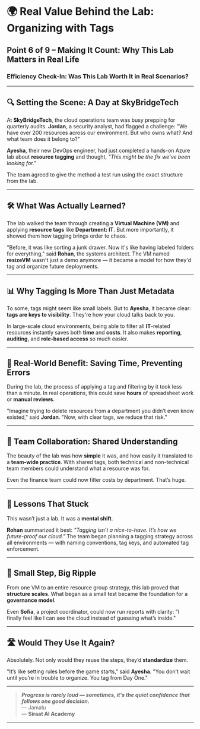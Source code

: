# 🌍 Real Value Behind the Lab: Organizing with Tags

## Point 6 of 9 – Making It Count: Why This Lab Matters in Real Life

### Efficiency Check-In: Was This Lab Worth It in Real Scenarios?

---

## 🔍 Setting the Scene: A Day at SkyBridgeTech

At **SkyBridgeTech**, the cloud operations team was busy prepping for quarterly audits. **Jordan**, a security analyst, had flagged a challenge: "We have over 200 resources across our environment. But who owns what? And what team does it belong to?"

**Ayesha**, their new DevOps engineer, had just completed a hands-on Azure lab about **resource tagging** and thought, *"This might be the fix we've been looking for."*

The team agreed to give the method a test run using the exact structure from the lab.

---

## 🛠️ What Was Actually Learned?

The lab walked the team through creating a **Virtual Machine (VM)** and applying **resource tags** like **Department: IT**. But more importantly, it showed them how tagging brings order to chaos.

"Before, it was like sorting a junk drawer. Now it's like having labeled folders for everything," said **Rohan**, the systems architect. The VM named **resizeVM** wasn't just a demo anymore — it became a model for how they'd tag and organize future deployments.

---

## 📊 Why Tagging Is More Than Just Metadata

To some, tags might seem like small labels. But to **Ayesha**, it became clear: **tags are keys to visibility**. They're how your cloud talks back to you.

In large-scale cloud environments, being able to filter all **IT**-related resources instantly saves both **time** and **costs**. It also makes **reporting**, **auditing**, and **role-based access** so much easier.

---

## 💼 Real-World Benefit: Saving Time, Preventing Errors

During the lab, the process of applying a tag and filtering by it took less than a minute. In real operations, this could save **hours** of spreadsheet work or **manual reviews**.

"Imagine trying to delete resources from a department you didn’t even know existed," said **Jordan**. "Now, with clear tags, we reduce that risk."

---

## 🤝 Team Collaboration: Shared Understanding

The beauty of the lab was how **simple** it was, and how easily it translated to a **team-wide practice**. With shared tags, both technical and non-technical team members could understand what a resource was for.

Even the finance team could now filter costs by department. That’s huge.

---

## 🔄 Lessons That Stuck

This wasn’t just a lab. It was a **mental shift**.

**Rohan** summarized it best: *"Tagging isn’t a nice-to-have. It’s how we future-proof our cloud."* The team began planning a tagging strategy across all environments — with naming conventions, tag keys, and automated tag enforcement.

---

## 🧠 Small Step, Big Ripple

From one VM to an entire resource group strategy, this lab proved that **structure scales**. What began as a small test became the foundation for a **governance model**.

Even **Sofia**, a project coordinator, could now run reports with clarity: "I finally feel like I can see the cloud instead of guessing what’s inside."

---

## 🛣️ Would They Use It Again?

Absolutely. Not only would they reuse the steps, they’d **standardize** them.

"It’s like setting rules before the game starts," said **Ayesha**. "You don’t wait until you’re in trouble to organize. You tag from Day One."

---

> _**Progress is rarely loud — sometimes, it's the quiet confidence that follows one good decision.**_  
> — Jamalu  
> — **Siraat AI Academy**

---


